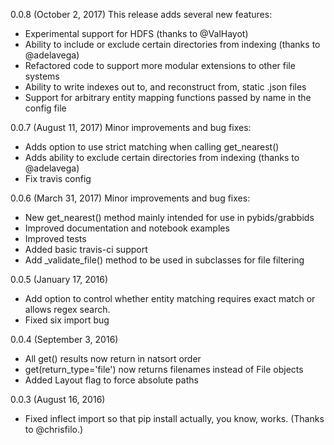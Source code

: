 0.0.8 (October 2, 2017)
This release adds several new features:
- Experimental support for HDFS (thanks to @ValHayot)
- Ability to include or exclude certain directories from indexing (thanks to @adelavega)
- Refactored code to support more modular extensions to other file systems
- Ability to write indexes out to, and reconstruct from, static .json files
- Support for arbitrary entity mapping functions passed by name in the config file

0.0.7 (August 11, 2017)
Minor improvements and bug fixes:
- Adds option to use strict matching when calling get_nearest()
- Adds ability to exclude certain directories from indexing (thanks to @adelavega)
- Fix travis config

0.0.6 (March 31, 2017)
Minor improvements and bug fixes:
- New get_nearest() method mainly intended for use in pybids/grabbids
- Improved documentation and notebook examples
- Improved tests
- Added basic travis-ci support
- Add _validate_file() method to be used in subclasses for file filtering

0.0.5 (January 17, 2016)
- Add option to control whether entity matching requires exact match or allows regex search.
- Fixed six import bug

0.0.4 (September 3, 2016)
- All get() results now return in natsort order
- get(return_type='file') now returns filenames instead of File objects
- Added Layout flag to force absolute paths

0.0.3 (August 16, 2016)
- Fixed inflect import so that pip install actually, you know, works. (Thanks to @chrisfilo.)
